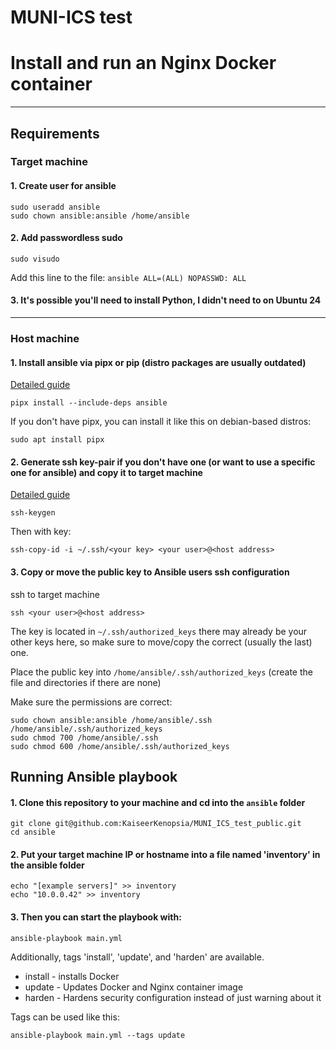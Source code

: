 # MUNI-ICS test
# Install and run an Nginx Docker container
------------
## Requirements
### Target machine
#### 1. Create user for ansible
```
sudo useradd ansible
sudo chown ansible:ansible /home/ansible
```
#### 2. Add passwordless sudo
```
sudo visudo
```
Add this line to the file: `ansible ALL=(ALL) NOPASSWD: ALL`

#### 3. It's possible you'll need to install Python, I didn't need to on Ubuntu 24


---------------
### Host machine
#### 1. Install ansible via pipx or pip (distro packages are usually outdated)

[Detailed guide](https://docs.ansible.com/ansible/latest/installation_guide/intro_installation.html#installing-and-upgrading-ansible-with-pipx)
```
pipx install --include-deps ansible
```


If you don't have pipx, you can install it like this on debian-based distros:
```
sudo apt install pipx
```

#### 2. Generate ssh key-pair if you don't have one (or want to use a specific one for ansible) and copy it to target machine

[Detailed guide](https://www.ssh.com/academy/ssh/keygen)
```
ssh-keygen
```

Then with key:
```
ssh-copy-id -i ~/.ssh/<your key> <your user>@<host address>
```
#### 3. Copy or move the public key to Ansible users ssh configuration

ssh to target machine
```
ssh <your user>@<host address>
```
The key is located in `~/.ssh/authorized_keys` there may already be your other keys here, so make sure to move/copy the correct (usually the last) one.

Place the public key into `/home/ansible/.ssh/authorized_keys` (create the file and directories if there are none)

Make sure the permissions are correct:
```
sudo chown ansible:ansible /home/ansible/.ssh /home/ansible/.ssh/authorized_keys
sudo chmod 700 /home/ansible/.ssh
sudo chmod 600 /home/ansible/.ssh/authorized_keys
```


## Running Ansible playbook

#### 1. Clone this repository to your machine and cd into the `ansible` folder
```
git clone git@github.com:KaiseerKenopsia/MUNI_ICS_test_public.git
cd ansible
```

#### 2. Put your target machine IP or hostname into a file named 'inventory' in the ansible folder
```
echo "[example servers]" >> inventory
echo "10.0.0.42" >> inventory
```

#### 3. Then you can start the playbook with:
```
ansible-playbook main.yml
```

Additionally, tags 'install', 'update', and 'harden' are available.
  - install - installs Docker
  - update - Updates Docker and Nginx container image
  - harden - Hardens security configuration instead of just warning about it

Tags can be used like this:
```
ansible-playbook main.yml --tags update
```
